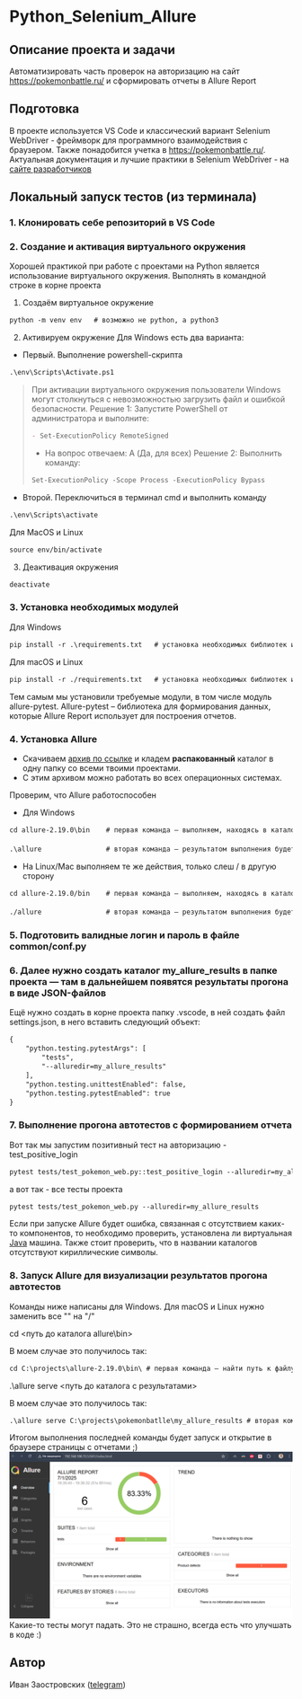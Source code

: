 # Python_Selenium_Allure

## Описание проекта и задачи
Автоматизировать часть проверок на авторизацию на сайт https://pokemonbattle.ru/ и сформировать отчеты в Allure Report

## Подготовка
В проекте используется VS Code и классический вариант Selenium WebDriver - фреймворк для программного взаимодействия с браузером. Также понадобится учетка в https://pokemonbattle.ru/. Актуальная документация и лучшие практики в Selenium WebDriver - на [сайте разработчиков](https://www.selenium.dev/documentation/webdriver/)

## Локальный запуск тестов (из терминала)

### 1. Клонировать себе репозиторий в VS Code

### 2. Создание и активация виртуального окружения
Хорошей практикой при работе с проектами на Python является использование виртуального окружения. 
Выполнять в командной строке в корне проекта
1. Создаём виртуальное окружение
``` markdown
python -m venv env   # возможно не python, а python3
```
2. Активируем окружение
Для Windows есть два варианта:
* Первый. Выполнение powershell-скрипта
``` markdown
.\env\Scripts\Activate.ps1
```
> При активации виртуального окружения пользователи Windows могут столкнуться с невозможностью загрузить файл и ошибкой безопасности.
> Решение 1: Запустите PowerShell от администратора и выполните:
> ``` markdown
> - Set-ExecutionPolicy RemoteSigned
> ```
> - На вопрос отвечаем: A (Да, для всех)
> Решение 2: Выполнить команду:
> ``` markdown
> Set-ExecutionPolicy -Scope Process -ExecutionPolicy Bypass
> ```
* Второй. Переключиться в терминал cmd и выполнить команду
``` markdown
.\env\Scripts\activate
```
Для MacOS и Linux
``` markdown
source env/bin/activate
```
3. Деактивация окружения
``` markdown
deactivate
```

### 3. Установка необходимых модулей
Для Windows
``` markdown
pip install -r .\requirements.txt   # установка необходимых библиотек из файла
```
Для macOS и Linux
``` markdown
pip install -r ./requirements.txt   # установка необходимых библиотек из файла
```
Тем самым мы установили требуемые модули, в том числе модуль allure-pytest. Allure-pytest – библиотека для формирования данных, которые Allure Report использует для построения отчетов.

### 4. Установка Allure
* Скачиваем [архив по ссылке](https://repo.maven.apache.org/maven2/io/qameta/allure/allure-commandline/2.19.0/allure-commandline-2.19.0.zip) и кладем **распакованный** каталог в одну папку со всеми твоими проектами.
* С этим архивом можно работать во всех операционных системах.

Проверим, что Allure работоспособен
* Для Windows
``` markdown
cd allure-2.19.0\bin    # первая команда — выполняем, находясь в каталоге, в котором есть распакованный архив с allure report

.\allure                # вторая команда — результатом выполнения будет вывод справочной информации об аргументах запуска allure report
```
* На Linux/Mac выполняем те же действия, только слеш / в другую сторону
``` markdown
cd allure-2.19.0/bin    # первая команда — выполняем, находясь в каталоге, в котором есть распакованный архив с allure report

./allure                # вторая команда — результатом выполнения будет вывод справочной информации об аргументах запуска allure report
```
### 5. Подготовить валидные логин и пароль в файле ​​​​common/conf.py​​​​
### 6. Далее нужно создать каталог ​​​​my_allure_results​​​​ в папке проекта — там в дальнейшем появятся результаты прогона в виде JSON-файлов

Ещё нужно создать в корне проекта папку .vscode, в ней создать файл settings.json, в него вставить следующий объект:
```
{
    "python.testing.pytestArgs": [
        "tests",
        "--alluredir=my_allure_results"
    ],
    "python.testing.unittestEnabled": false,
    "python.testing.pytestEnabled": true
}
```

### 7. Выполнение прогона автотестов с формированием отчета
Вот так мы запустим позитивный тест на авторизацию - test_positive_login
``` markdown
pytest tests/test_pokemon_web.py::test_positive_login --alluredir=my_allure_results 
```
а вот так - все тесты проекта
``` markdown
pytest tests/test_pokemon_web.py --alluredir=my_allure_results
```
Если при запуске Allure будет ошибка, связанная с отсутствием каких-то компонентов, то необходимо проверить, установлена ли виртуальная [Java](https://www.java.com/ru/download/manual.jsp) машина. Также стоит проверить, что в названии каталогов отсутствуют кириллические символы.

### 8. Запуск Allure для визуализации результатов прогона автотестов
Команды ниже написаны для Windows. Для macOS и Linux нужно заменить все "\" на "/"

cd <путь до каталога allure\bin>

В моем случае это получилось так:
``` markdown
cd С:\projects\allure-2.19.0\bin\ # первая команда — найти путь к файлу
```
.\allure serve <путь до каталога с результатами>

В моем случае это получилось так:
``` markdown
.\allure serve С:\projects\pokemonbatlle\my_allure_results # вторая команда
```
Итогом выполнения последней команды будет запуск и открытие в браузере страницы с отчетами ;)
![image](https://raw.githubusercontent.com/zaoivan/Python_Selenium_Allure/refs/heads/main/static/allure_report.png)
Какие-то тесты могут падать. Это не страшно, всегда есть что улучшать в коде :)

## Автор
Иван Заостровских ([telegram](https://t.me/franklstone))
